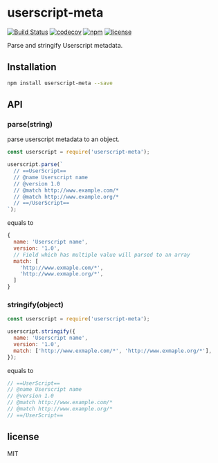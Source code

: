 # userscript-meta

[![Build Status](https://travis-ci.org/pd4d10/userscript-meta.svg?branch=master)](https://travis-ci.org/pd4d10/userscript-meta)
[![codecov](https://codecov.io/gh/pd4d10/userscript-meta/branch/master/graph/badge.svg)](https://codecov.io/gh/pd4d10/userscript-meta)
[![npm](https://img.shields.io/npm/v/userscript-meta.svg)](https://www.npmjs.com/package/userscript-meta)
[![license](https://img.shields.io/npm/l/userscript-meta.svg)](https://www.npmjs.com/package/userscript-meta)

Parse and stringify Userscript metadata.

## Installation

```sh
npm install userscript-meta --save
```

## API

### parse(string)

parse userscript metadata to an object.

```js
const userscript = require('userscript-meta');

userscript.parse(`
  // ==UserScript==
  // @name Userscript name
  // @version 1.0
  // @match http://www.example.com/*
  // @match http://www.example.org/*
  // ==/UserScript==
`);
```

equals to

```js
{
  name: 'Userscript name',
  version: '1.0',
  // Field which has multiple value will parsed to an array
  match: [
    'http://www.exmaple.com/*',
    'http://www.exmaple.org/*',
  ]
}
```

### stringify(object)

```js
const userscript = require('userscript-meta');

userscript.stringify({
  name: 'Userscript name',
  version: '1.0',
  match: ['http://www.exmaple.com/*', 'http://www.exmaple.org/*'],
});
```

equals to

```js
// ==UserScript==
// @name Userscript name
// @version 1.0
// @match http://www.example.com/*
// @match http://www.example.org/*
// ==/UserScript==
```

## license

MIT
